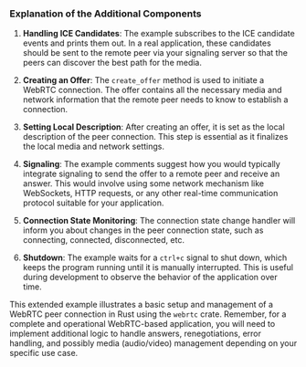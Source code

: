 
### Explanation of the Additional Components

1. **Handling ICE Candidates**: The example subscribes to the ICE candidate events and prints them out. In a real application, these candidates should be sent to the remote peer via your signaling server so that the peers can discover the best path for the media.

2. **Creating an Offer**: The `create_offer` method is used to initiate a WebRTC connection. The offer contains all the necessary media and network information that the remote peer needs to know to establish a connection.

3. **Setting Local Description**: After creating an offer, it is set as the local description of the peer connection. This step is essential as it finalizes the local media and network settings.

4. **Signaling**: The example comments suggest how you would typically integrate signaling to send the offer to a remote peer and receive an answer. This would involve using some network mechanism like WebSockets, HTTP requests, or any other real-time communication protocol suitable for your application.

5. **Connection State Monitoring**: The connection state change handler will inform you about changes in the peer connection state, such as connecting, connected, disconnected, etc.

6. **Shutdown**: The example waits for a `ctrl+c` signal to shut down, which keeps the program running until it is manually interrupted. This is useful during development to observe the behavior of the application over time.

This extended example illustrates a basic setup and management of a WebRTC peer connection in Rust using the `webrtc` crate. Remember, for a complete and operational WebRTC-based application, you will need to implement additional logic to handle answers, renegotiations, error handling, and possibly media (audio/video) management depending on your specific use case.
